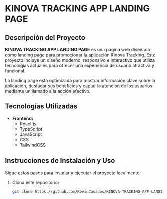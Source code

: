 # KINOVA TRACKING APP LANDING PAGE

## Descripción del Proyecto
**KINOVA TRACKING APP LANDING PAGE** es una página web diseñada como landing page para promocionar la aplicación Kinova Tracking. Este proyecto incluye un diseño moderno, responsivo e interactivo que utiliza tecnologías actuales para ofrecer una experiencia de usuario atractiva y funcional.

La landing page está optimizada para mostrar información clave sobre la aplicación, destacar sus beneficios y captar la atención de los usuarios mediante un llamado a la acción efectivo.

## Tecnologías Utilizadas
- **Frontend:**
  - React.js
  - TypeScript
  - JavaScript
  - CSS
  - TailwindCSS

## Instrucciones de Instalación y Uso
Sigue estos pasos para instalar y ejecutar el proyecto localmente:

1. Clona este repositorio:
   ```bash
   git clone https://github.com/KevinCasados/KINOVA-TRACKING-APP-LANDING-PAGE.git
